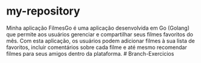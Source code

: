 ﻿# my-repository
 Minha aplicação FilmesGo é uma aplicação desenvolvida em Go (Golang) que permite aos usuários gerenciar e compartilhar seus filmes favoritos do mês. Com esta aplicação, os usuários podem adicionar filmes à sua lista de favoritos, incluir comentários sobre cada filme e até mesmo recomendar filmes para seus amigos dentro da plataforma.
#   B r a n c h - E x e r c i c i o s  
 